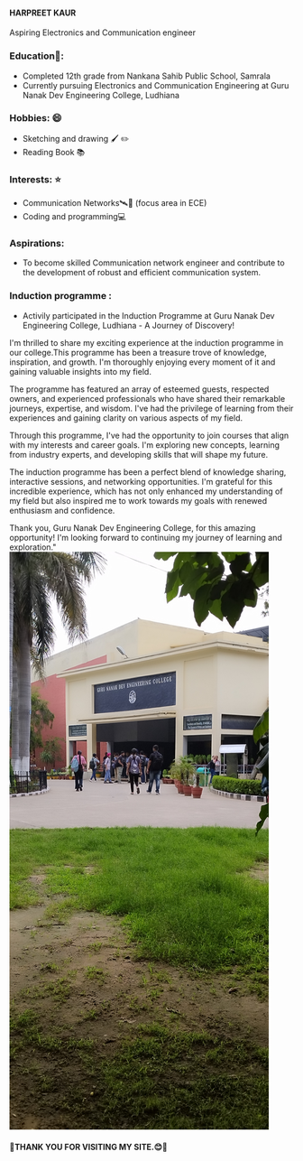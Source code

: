 #### HARPREET KAUR  
Aspiring Electronics and Communication engineer  
  
### Education📒:  
- Completed 12th grade from Nankana Sahib Public School, Samrala
- Currently pursuing Electronics and Communication Engineering at Guru Nanak Dev Engineering College, Ludhiana

### Hobbies: 😄 
- Sketching and drawing 🖌️ ✏️
- Reading Book 📚

### Interests: ⭐ 
- Communication Networks🛰️📲 (focus area in ECE)
- Coding and programming💻

### Aspirations:  
- To become skilled Communication network engineer and contribute to the development of robust and efficient communication system.

### Induction programme :
- Activily participated in the Induction Programme at Guru Nanak Dev Engineering College, Ludhiana - A Journey of Discovery!

I'm thrilled to share my exciting experience at the induction programme in our college.This programme has been a treasure trove of knowledge, inspiration, and growth. I'm thoroughly enjoying every moment of it and gaining valuable insights into my field.

The programme has featured an array of esteemed guests, respected owners, and experienced professionals who have shared their remarkable journeys, expertise, and wisdom. I've had the privilege of learning from their experiences and gaining clarity on various aspects of my field.

Through this programme, I've had the opportunity to join courses that align with my interests and career goals. I'm exploring new concepts, learning from industry experts, and developing skills that will shape my future.

The induction programme has been a perfect blend of knowledge sharing, interactive sessions, and networking opportunities. I'm grateful for this incredible experience, which has not only enhanced my understanding of my field but also inspired me to work towards my goals with renewed enthusiasm and confidence.

Thank you, Guru Nanak Dev Engineering College, for this amazing opportunity! I'm looking forward to continuing my journey of learning and exploration."  
![](IMG_20240722_083210.jpg) 


#### 🌸THANK YOU FOR VISITING MY SITE.😊🙏 




